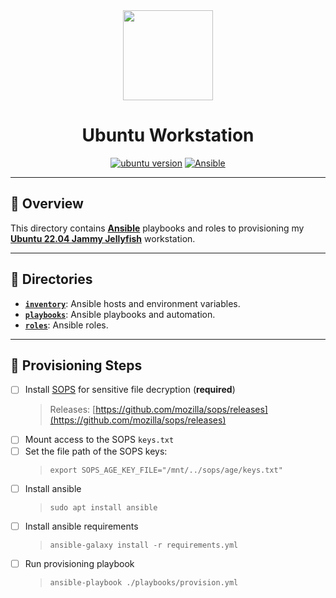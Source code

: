 <div align="center">

<img src="https://simpleicons.org/icons/ubuntu.svg" width="144px" height="144px"/>

# Ubuntu Workstation
[![ubuntu version](https://img.shields.io/badge/22.04-E95421?style=for-the-badge&logo=ubuntu&label=Ubuntu&logoColor=white)](https://releases.ubuntu.com/22.04/)
[![Ansible](https://img.shields.io/badge/ansible-%231A1918.svg?style=for-the-badge&logo=ansible&logoColor=white)](https://ansible.com/)

</div>

---

## 📖 Overview
This directory contains [__Ansible__](https://ansible.com) playbooks and roles to provisioning my [__Ubuntu 22.04 Jammy Jellyfish__](https://releases.ubuntu.com/22.04/) workstation.

---

## 📁 Directories
- [__`inventory`__](./inventory/): Ansible hosts and environment variables.
- [__`playbooks`__](./playbooks/): Ansible playbooks and automation.
- [__`roles`__](./playbooks/): Ansible roles.

---

## 🏁 Provisioning Steps
- [ ] Install [SOPS](https://github.com/mozilla/sops) for sensitive file decryption (**required**)
  > Releases: [https://github.com/mozilla/sops/releases](https://github.com/mozilla/sops/releases)
- [ ] Mount access to the SOPS `keys.txt`
- [ ] Set the file path of the SOPS keys:
  > `export SOPS_AGE_KEY_FILE="/mnt/../sops/age/keys.txt"`
- [ ] Install ansible
  > `sudo apt install ansible`
- [ ] Install ansible requirements
  > `ansible-galaxy install -r requirements.yml`
- [ ] Run provisioning playbook
  > `ansible-playbook ./playbooks/provision.yml`
